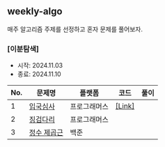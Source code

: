 ## weekly-algo

매주 알고리즘 주제를 선정하고 혼자 문제를 풀어보자.

### [이분탐색]
- 시작: 2024.11.03
- 종료: 2024.11.10

| No. | 문제명                                                                     | 플랫폼    | 코드 | 풀이 |
|-----|-------------------------------------------------------------------------|--------|----|----|
| 1   | [입국심사](https://school.programmers.co.kr/learn/courses/30/lessons/43238) | 프로그래머스 |   [[Link]](https://github.com/yeonkkk/algorithm/tree/main/%ED%94%84%EB%A1%9C%EA%B7%B8%EB%9E%98%EB%A8%B8%EC%8A%A4/3/43238.%E2%80%85%EC%9E%85%EA%B5%AD%EC%8B%AC%EC%82%AC) |    |
| 2   | [징검다리](https://school.programmers.co.kr/learn/courses/30/lessons/43236) | 프로그래머스 |    |    |
| 3   | [정수 제곱근](https://www.acmicpc.net/problem/2417)                          | 백준     |   |    |
